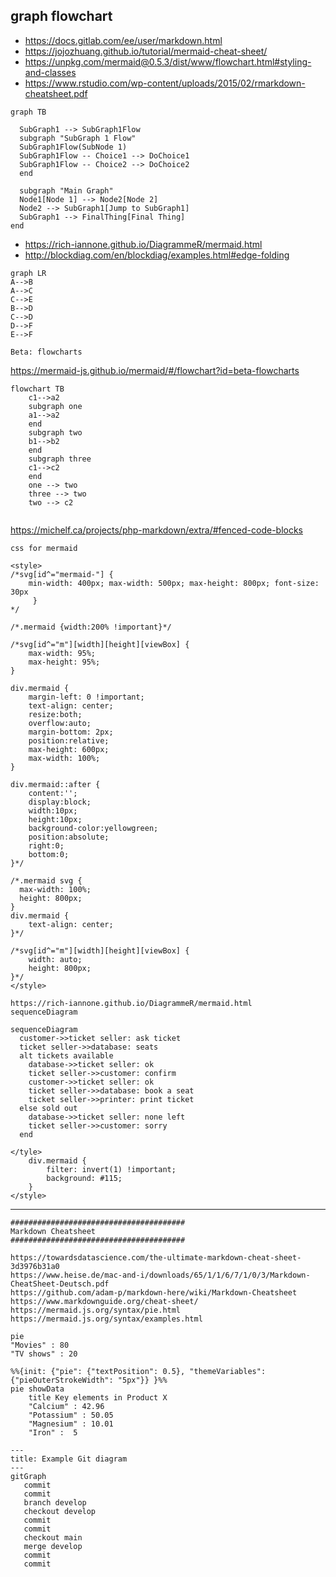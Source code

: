 ## graph flowchart

- https://docs.gitlab.com/ee/user/markdown.html
- https://jojozhuang.github.io/tutorial/mermaid-cheat-sheet/
- https://unpkg.com/mermaid@0.5.3/dist/www/flowchart.html#styling-and-classes
- https://www.rstudio.com/wp-content/uploads/2015/02/rmarkdown-cheatsheet.pdf


```mermaid
graph TB

  SubGraph1 --> SubGraph1Flow
  subgraph "SubGraph 1 Flow"
  SubGraph1Flow(SubNode 1)
  SubGraph1Flow -- Choice1 --> DoChoice1
  SubGraph1Flow -- Choice2 --> DoChoice2
  end

  subgraph "Main Graph"
  Node1[Node 1] --> Node2[Node 2]
  Node2 --> SubGraph1[Jump to SubGraph1]
  SubGraph1 --> FinalThing[Final Thing]
end
```


- https://rich-iannone.github.io/DiagrammeR/mermaid.html
- http://blockdiag.com/en/blockdiag/examples.html#edge-folding

```mermaid
graph LR
A-->B
A-->C
C-->E
B-->D
C-->D
D-->F
E-->F
```

```
Beta: flowcharts
```
https://mermaid-js.github.io/mermaid/#/flowchart?id=beta-flowcharts

```mermaid
flowchart TB
    c1-->a2
    subgraph one
    a1-->a2
    end
    subgraph two
    b1-->b2
    end
    subgraph three
    c1-->c2
    end
    one --> two
    three --> two
    two --> c2
    
```

https://michelf.ca/projects/php-markdown/extra/#fenced-code-blocks

```
css for mermaid

<style>
/*svg[id^="mermaid-"] { 
    min-width: 400px; max-width: 500px; max-height: 800px; font-size: 30px
     }
*/

/*.mermaid {width:200% !important}*/

/*svg[id^="m"][width][height][viewBox] {
    max-width: 95%;
    max-height: 95%;
}

div.mermaid {
    margin-left: 0 !important;
    text-align: center;
    resize:both;
    overflow:auto;
    margin-bottom: 2px;
    position:relative;
    max-height: 600px;
    max-width: 100%;
}

div.mermaid::after {
    content:'';
    display:block;
    width:10px;
    height:10px;
    background-color:yellowgreen;
    position:absolute;
    right:0;
    bottom:0;
}*/

/*.mermaid svg { 
  max-width: 100%; 
  height: 800px;
}
div.mermaid {
    text-align: center;
}*/

/*svg[id^="m"][width][height][viewBox] {
    width: auto;
    height: 800px;
}*/
</style>
```


```
https://rich-iannone.github.io/DiagrammeR/mermaid.html
sequenceDiagram
```

```mermaid
sequenceDiagram
  customer->>ticket seller: ask ticket
  ticket seller->>database: seats
  alt tickets available
    database->>ticket seller: ok
    ticket seller->>customer: confirm
    customer->>ticket seller: ok
    ticket seller->>database: book a seat
    ticket seller->>printer: print ticket
  else sold out
    database->>ticket seller: none left
    ticket seller->>customer: sorry
  end
```
```
</tyle>
    div.mermaid {
        filter: invert(1) !important;
        background: #115;
    }
</style>
```

-------------------------------------------------------------------
~~~
#######################################
Markdown Cheatsheet
#######################################

https://towardsdatascience.com/the-ultimate-markdown-cheat-sheet-3d3976b31a0
https://www.heise.de/mac-and-i/downloads/65/1/1/6/7/1/0/3/Markdown-CheatSheet-Deutsch.pdf
https://github.com/adam-p/markdown-here/wiki/Markdown-Cheatsheet
https://www.markdownguide.org/cheat-sheet/
https://mermaid.js.org/syntax/pie.html
https://mermaid.js.org/syntax/examples.html
~~~

```mermaid
pie
"Movies" : 80
"TV shows" : 20
```

```mermaid
%%{init: {"pie": {"textPosition": 0.5}, "themeVariables": {"pieOuterStrokeWidth": "5px"}} }%%
pie showData
    title Key elements in Product X
    "Calcium" : 42.96
    "Potassium" : 50.05
    "Magnesium" : 10.01
    "Iron" :  5
```

```mermaid
---
title: Example Git diagram
---
gitGraph
   commit
   commit
   branch develop
   checkout develop
   commit
   commit
   checkout main
   merge develop
   commit
   commit
```